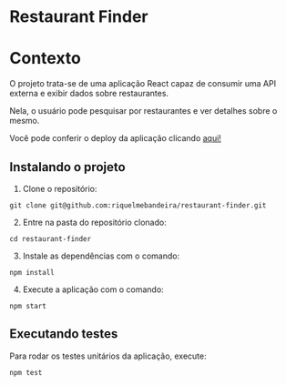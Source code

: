 # Restaurant Finder

# Contexto

O projeto trata-se de uma aplicação React capaz de consumir uma API externa e exibir dados sobre restaurantes.

Nela, o usuário pode pesquisar por restaurantes e ver detalhes sobre o mesmo.

Você pode conferir o deploy da aplicação clicando [aqui!](https://restaurant-finder-two.vercel.app/)

## Instalando o projeto

1. Clone o repositório:

```
git clone git@github.com:riquelmebandeira/restaurant-finder.git
```

2. Entre na pasta do repositório clonado:

```
cd restaurant-finder
```

3. Instale as dependências com o comando:

```
npm install
```

4. Execute a aplicação com o comando:

```
npm start
```

## Executando testes

Para rodar os testes unitários da aplicação, execute:

```
npm test
```
